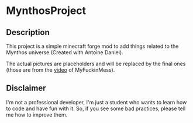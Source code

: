 # MynthosProject

## Description

This project is a simple minecraft forge mod to add things related to the Mynthos universe (Created with Antoine Daniel).

The actual pictures are placeholders and will be replaced by the final ones (those are from the [video](https://www.youtube.com/watch?v=4WP8ULTda3k) of MyFuckinMess).

## Disclaimer

I'm not a professional developer, I'm just a student who wants to learn how to code and have fun with it. So, if you see some bad practices, please tell me how to improve them.